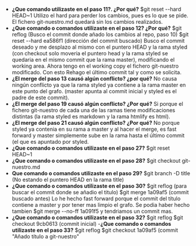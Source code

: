 - **¿Que comando utilizaste en el paso 11?. ¿Por qué?**
	$git reset --hard HEAD~1
	Utilizo el hard para perder los cambios, pues es lo que se pide. El
	fichero git-nuestro.md quedará sin los cambios realizados.
- **¿Que comando o comandos utilizaste en el paso 12? ¿Por qué?**
	$git reflog
	(Busco el commit donde añado los cambios al repo, paso 10)
	$git reset --hard ea586f1 (dirección del commit buscado)
	Busco el commit deseado y me desplazo al mismo con el puntero HEAD y
	la rama styled (con checkout solo moveria el puntero head y la rama styled
	se quedaria en el mismo commit que la rama master), modificando el working area. 
	Ahora tengo en el working copy el fichero git-nuestro modificado.
	Con esto Rehago el último commit tal y como se solicita.
- **¿El merge del paso 13 causó algún conflicto? ¿por qué?**
	No causa ningún conflicto ya que la rama styled ya contiene a la rama master
	en este punto del grafo. (master apunta al commit inicial y styled es el padre 
	de este commit).
- **¿El merge del paso 19 causó algún conflicto? ¿Por qué?**
	Si porque el fichero git-nuestro de cada una de las ramas tiene modificaciones
	distintas (la rama styled es markdown y la rama htmlify es html).
- **¿El merge del paso 21 causó algún conflicto? ¿Por qué?**
	No porque styled ya contenia en su rama a master y al hacer el merge, es fast forward
	y master simplemente sube en la rama hasta el último commit (el que es apuntado por styled.
- **¿Que comando o comandos utilizaste en el paso 27?**
	$git reset HEAD~1
- **¿Que comando o comandos utilizaste en el paso 28?**
	$git checkout git-nuestro.md
- **Que comando o comandos utilizaste en el paso 29?**
	$git branch -D title  (No estando el puntero HEAD en la rama title) 
- **¿Que comando o comandos utilizaste en el paso 30?**
	$git reflog (para buscar el commit donde se añadio el titulo)
	$git merge 1a09af5 (commit buscado antes)
	Lo he hecho fast forward porque el commit del título contiene a master y 
	por tener mas limpio el grafo. Se podia haber hecho tambien $git merge --no-ff 1a091f5 
	y tendriamos un commit mas.
- **¿Que comando o comandos utilizaste en el paso 32?**
	$git reflog
	$git checkout 9cb0613 (commit inicial)
-**¿Que comando o comandos utilizaste en el paso 33?**
	$git reflog
	$git checkout 1a09af5 (commit "Añado título a git-nuestro"


